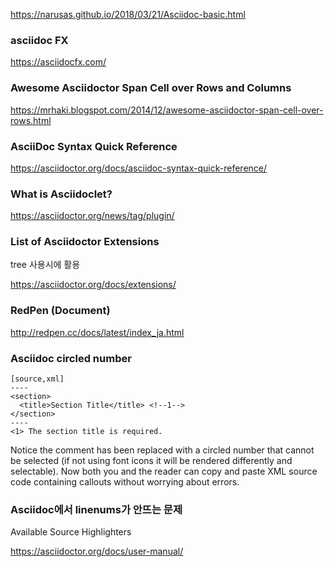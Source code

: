 https://narusas.github.io/2018/03/21/Asciidoc-basic.html

### asciidoc FX

https://asciidocfx.com/

### Awesome Asciidoctor Span Cell over Rows and Columns

https://mrhaki.blogspot.com/2014/12/awesome-asciidoctor-span-cell-over-rows.html

### AsciiDoc Syntax Quick Reference

https://asciidoctor.org/docs/asciidoc-syntax-quick-reference/

### What is Asciidoclet?

https://asciidoctor.org/news/tag/plugin/

### List of Asciidoctor Extensions

tree 사용시에 활용

https://asciidoctor.org/docs/extensions/

### RedPen (Document)

http://redpen.cc/docs/latest/index_ja.html

### Asciidoc circled number

```asciidoc
[source,xml]
----
<section>
  <title>Section Title</title> <!--1-->
</section>
----
<1> The section title is required.
```

Notice the comment has been replaced with a circled number that cannot be selected (if not using font icons it will be rendered differently and selectable). Now both you and the reader can copy and paste XML source code containing callouts without worrying about errors.

### Asciidoc에서 linenums가 안뜨는 문제

Available Source Highlighters

https://asciidoctor.org/docs/user-manual/
